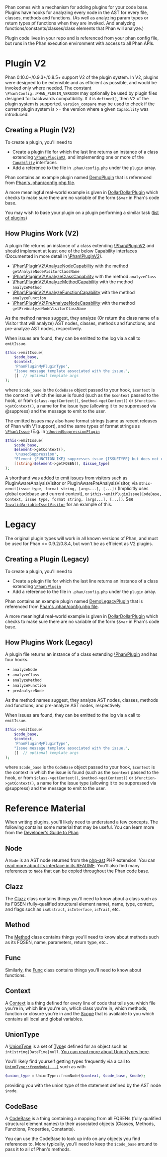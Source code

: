 Phan comes with a mechanism for adding plugins for your code base. Plugins have hooks for analyzing every node in the AST for every file, classes, methods and functions. (As well as analyzing param types or return types pf functions when they are invoked. And analyzing functions/constants/classes/class elements that Phan will analyze.)

Plugin code lives in your repo and is referenced from your phan config file, but runs in the Phan execution environment with access to all Phan APIs.

# Plugin V2

Phan 0.10.0+/0.9.3+/0.8.5+ support V2 of the plugin system. In V2, plugins were designed to be extensible and as efficient as possible, and would be invoked only where needed.
The constant `\Phan\Config::PHAN_PLUGIN_VERSION` may optionally be used by plugin files designed for backwards compatibility.
If it is `defined()`, then V2 of the plugin system is supported.
`version_compare` may be used to check if the current plugin system is >= the version where a given `Capability` was introduced. 

## Creating a Plugin (V2)

To create a plugin, you'll need to

* Create a plugin file for which the last line returns an instance of a class extending [`\Phan\PluginV2`](https://github.com/phan/phan/blob/master/src/Phan/PluginV2.php),
  and implementing one or more of the [`Capability`](https://github.com/phan/phan/blob/master/src/Phan/PluginV2) interfaces 
* Add a reference to the file in `.phan/config.php` under the `plugin` array.

Phan contains an example plugin named [DemoPlugin](https://github.com/phan/phan/blob/master/.phan/plugins/DemoPlugin.php) that is referenced from [Phan's .phan/config.php file](https://github.com/phan/phan/blob/92552016b2d3c650f5c625a8f64a9db935a756d6/.phan/config.php#L117).

A more meaningful real-world example is given in [DollarDollarPlugin](https://github.com/phan/phan/blob/master/.phan/plugins/DollarDollarPlugin.php) which checks to make sure there are no variable of the form `$$var` in Phan's code base.

You may wish to base your plugin on a plugin performing a similar task ([list of plugins](https://github.com/phan/phan/tree/master/.phan/plugins#plugin-list))

## How Plugins Work (V2)

A plugin file returns an instance of a class extending [\Phan\PluginV2](https://github.com/phan/phan/blob/master/src/Phan/PluginV2.php) and should implement at least one of the below Capability interfaces (Documented in more detail in [\Phan\PluginV2](https://github.com/phan/phan/blob/master/src/Phan/PluginV2.php)).

* [\Phan\PluginV2\AnalyzeNodeCapability](https://github.com/phan/phan/blob/master/src/Phan/PluginV2/AnalyzeNodeCapability.php)
  with the method `getAnalyzeNodeVisitorClassName`
* [\Phan\PluginV2\AnalyzeClassCapability](https://github.com/phan/phan/blob/master/src/Phan/PluginV2/AnalyzeClassCapability.php)
  with the method `analyzeClass`
* [\Phan\PluginV2\AnalyzeMethodCapability](https://github.com/phan/phan/blob/master/src/Phan/PluginV2/AnalyzeMethodCapability.php)
  with the method `analyzeMethod`
* [\Phan\PluginV2\AnalyzeFunctionCapability](https://github.com/phan/phan/blob/master/src/Phan/PluginV2/AnalyzeFunctionCapability.php)
  with the method `analyzeFunction`
* [\Phan\PluginV2\PreAnalyzeNodeCapability](https://github.com/phan/phan/blob/master/src/Phan/PluginV2/PreAnalyzeNodeCapability.php)
  with the method `getPreAnalyzeNodeVisitorClassName`


As the method names suggest, they analyze (Or return the class name of a Visitor that will analyze) AST nodes, classes, methods and functions; and pre-analyze AST nodes, respectively.

When issues are found, they can be emitted to the log via a call to `emitIssue`.

```php
$this->emitIssue(
    $code_base,
    $context,
    'PhanPluginMyPluginType',
    "Issue message template associated with the issue.",
    []  // optional template args
);
```

where `$code_base` is the `CodeBase` object passed to your hook, `$context` is the context in which the issue is found (such as the `$context` passed to the hook, or from `$class->getContext()`, `$method->getContext()` or `$function->getContext()`, a name for the issue type (allowing it to be suppressed via @suppress) and the message to emit to the user.

The emitted issues may also have format strings (same as recent releases of Phan with V1 support), and the same types of format strings as [`\Phan\Issue`](https://github.com/phan/phan/blob/master/src/Phan/Issue.php) (E.g. in [`\UnusedSuppressionPlugin`](https://github.com/phan/phan/blob/master/.phan/plugins/UnusedSuppressionPlugin.php)

```php
$this->emitIssue(
    $code_base,
    $element->getContext(),
    'UnusedSuppression',
    "Element {FUNCTIONLIKE} suppresses issue {ISSUETYPE} but does not use it",  // This type of format string lets ./phan --color colorize the output
    [(string)$element->getFQSEN(), $issue_type]
);  
```

A shorthand was added to emit issues from visitors such as PluginAwareAnalysisVisitor or PluginAwarePreAnalysisVisitor, via `$this->emit(issue type, format string, [args...], [...])` (Implicitly uses global codebase and current context),
or `$this->emitPluginIssue(CodeBase, Context, issue type, format string, [args...], [...])`. See [`InvalidVariableIssetVisitor`](https://github.com/phan/phan/blob/master/.phan/plugins/InvalidVariableIssetPlugin.php) for an example of this.


# Legacy

The original plugin types will work in all known versions of Phan, and must be used for Phan <= 0.9.2/0.8.4, but won't be as efficient as V2 plugins.

## Creating a Plugin (Legacy)

To create a plugin, you'll need to

* Create a plugin file for which the last line returns an instance of a class extending [`\Phan\Plugin`](https://github.com/phan/phan/blob/master/src/Phan/Plugin.php)
* Add a reference to the file in `.phan/config.php` under the `plugin` array.

Phan contains an example plugin named [DemoLegacyPlugin](https://github.com/phan/phan/blob/master/.phan/plugins/DemoLegacyPlugin.php) that is referenced from [Phan's .phan/config.php file](https://github.com/phan/phan/blob/92552016b2d3c650f5c625a8f64a9db935a756d6/.phan/config.php#L117).

A more meaningful real-world example is given in [DollarDollarPlugin](https://github.com/phan/phan/blob/0.9.2/.phan/plugins/DollarDollarPlugin.php) which checks to make sure there are no variable of the form `$$var` in Phan's code base.

## How Plugins Work (Legacy)

A plugin file returns an instance of a class extending [\Phan\Plugin](https://github.com/phan/phan/blob/master/src/Phan/Plugin.php) and has four hooks.

* `analyzeNode`
* `analyzeClass`
* `analyzeMethod`
* `analyzeFunction`
* `preAnalyzeNode`

As the method names suggest, they analyze AST nodes, classes, methods and functions; and pre-analyze AST nodes, respectively.

When issues are found, they can be emitted to the log via a call to `emitIssue`.

```php
$this->emitIssue(
    $code_base,
    $context,
    'PhanPluginMyPluginType',
    "Issue message template associated with the issue.",
    []  // optional template args
);
```

where `$code_base` is the `CodeBase` object passed to your hook, `$context` is the context in which the issue is found (such as the `$context` passed to the hook, or from `$class->getContext()`, `$method->getContext()` or `$function->getContext()`, a name for the issue type (allowing it to be suppressed via @suppress) and the message to emit to the user.



# Reference Material

When writing plugins, you'll likely need to understand a few concepts. The following contains some material that may be useful. You can learn more from the [Developer's Guide to Phan](https://github.com/phan/phan/wiki/Developer%27s-Guide-To-Phan)

## Node
A `Node` is an AST node returned from the [php-ast](https://github.com/nikic/php-ast) PHP extension. You can [read more about its interface in its README](https://github.com/nikic/php-ast#api-overview). You'll also find many references to `Node` that can be copied throughout the Phan code base.

## Clazz
The [Clazz](https://github.com/phan/phan/blob/master/src/Phan/Language/Element/Clazz.php) class contains things you'll need to know about a class such as its FQSEN (fully-qualified structural element name), name, type, context, and flags such as `isAbstract`, `isInterface`, `isTrait`, etc.

## Method
The [Method](https://github.com/phan/phan/blob/master/src/Phan/Language/Element/Method.php) class contains things you'll need to know about methods such as its FQSEN, name, parameters, return type, etc..

## Func
Similarly, the [Func](https://github.com/phan/phan/blob/master/src/Phan/Language/Element/Func.php) class contains things you'll need to know about functions.

## Context
A [Context](https://github.com/phan/phan/blob/master/src/Phan/Language/Context.php) is a thing defined for every line of code that tells you which file you're in, which line you're on, which class you're in, which methods, function or closure you're in and the [Scope](https://github.com/phan/phan/blob/master/src/Phan/Language/Scope.php) that is available to you which contains all local and global variables.

## UnionType
A [UnionType](https://github.com/phan/phan/blob/master/src/Phan/Language/UnionType.php) is a set of [Type](https://github.com/phan/phan/blob/master/src/Phan/Language/Type.php)s defined for an object such as `int|string|DateTime|null`. [You can read more about UnionTypes here](https://github.com/phan/phan/wiki/About-Union-Types).

You'll likely find yourself getting types frequently via a call to [`UnionType::fromNode(...)`](https://github.com/phan/phan/blob/16b54d01217e19965eb293b455d5df1ccacb2c46/src/Phan/Language/UnionType.php#L124-L157) such as with

```php
$union_type = UnionType::fromNode($context, $code_base, $node);
```

providing you with the union type of the statement defined by the AST node `$node`.

## CodeBase
A [CodeBase](https://github.com/phan/phan/blob/master/src/codebase.php) is a thing containing a mapping from all FQSENs (fully qualified structural element names) to their associated objects (Classes, Methods, Functions, Properties, Constants).

You can use the CodeBase to look up info on any objects you find references to. More typically, you'll need to keep the `$code_base` around to pass it to all of Phan's methods.
